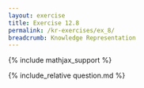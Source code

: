 ```yaml
---
layout: exercise
title: Exercise 12.8
permalink: /kr-exercises/ex_8/
breadcrumb: Knowledge Representation
---
```


{% include mathjax_support %}

<div><i class="arrow-up loader" data-chapter="kr-exercises" data-exercise="ex_8" data-rating="0"></i></div>
{% include_relative question.md %}
